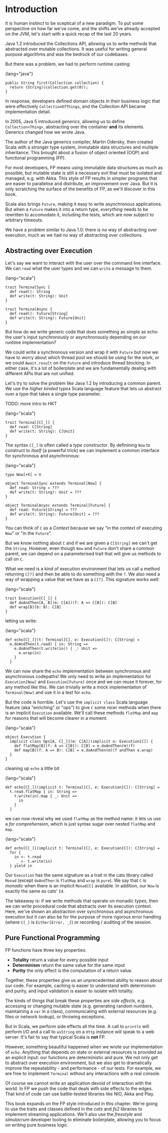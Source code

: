 

# Introduction

It is human instinct to be sceptical of a new paradigm. To put some
perspective on how far we've come, and the shifts we've already
accepted on the JVM, let's start with a quick recap of the last 20
years.

Java 1.2 introduced the Collections API, allowing us to write methods
that abstracted over mutable collections. It was useful for writing
general purpose algorithms and was the bedrock of our codebases.

But there was a problem, we had to perform runtime casting:

{lang="java"}
~~~~~~~~
public String first(Collection collection) {
  return (String)(collection.get(0));
}
~~~~~~~~

In response, developers defined domain objects in their business logic
that were effectively `CollectionOfThings`, and the Collection API
became implementation detail.

In 2005, Java 5 introduced *generics*, allowing us to define
`Collection<Thing>`, abstracting over the container **and** its
elements. Generics changed how we wrote Java.

The author of the Java generics compiler, Martin Odersky, then created
Scala with a stronger type system, immutable data structures and
multiple inheritance. This brought about a fusion of object oriented
(OOP) and functional programming (FP).

For most developers, FP means using immutable data structures as much
as possible, but mutable state is still a necessary evil that must be
isolated and managed, e.g. with Akka. This style of FP results in
simpler programs that are easier to parallelise and distribute, an
improvement over Java. But it is only scratching the surface of the
benefits of FP, as we'll discover in this book.

Scala also brings `Future`, making it easy to write asynchronous
applications. But when a `Future` makes it into a return type,
*everything* needs to be rewritten to accomodate it, including the
tests, which are now subject to arbitrary timeouts.

We have a problem similar to Java 1.0: there is no way of abstracting
over execution, much as we had no way of abstracting over collections.

## Abstracting over Execution

Let's say we want to interact with the user over the command line
interface. We can `read` what the user types and we can `write` a
message to them.

{lang="scala"}
~~~~~~~~
trait TerminalSync {
  def read(): String
  def write(t: String): Unit
}

trait TerminalAsync {
  def read(): Future[String]
  def write(t: String): Future[Unit]
}
~~~~~~~~

But how do we write generic code that does something as simple as echo
the user's input synchronously or asynchronously depending on our
runtime implementation?

We could write a synchronous version and wrap it with `Future` but now
we have to worry about which thread pool we should be using for the
work, or we could `Await.result` on the `Future` and introduce thread
blocking. In either case, it's a lot of boilerplate and we are
fundamentally dealing with different APIs that are not unified.

Let's try to solve the problem like Java 1.2 by introducing a common
parent. We use the *higher kinded types* Scala language feature that
lets us abstract over a type that takes a single type parameter.

TODO: more intro to HKT

{lang="scala"}
~~~~~~~~
trait Terminal[C[_]] {
  def read: C[String]
  def write(t: String): C[Unit]
}
~~~~~~~~

The syntax `C[_]` is often called a *type constructor*. By definining
`Now` to construct to *itself* (a powerful trick) we can implement a
common interface for synchronous and asynchronous:

{lang="scala"}
~~~~~~~~
type Now[+X] = X

object TerminalSync extends Terminal[Now] {
  def read: String = ???
  def write(t: String): Unit = ???
}

object TerminalAsync extends Terminal[Future] {
  def read: Future[String] = ???
  def write(t: String): Future[Unit] = ???
}
~~~~~~~~

You can think of `C` as a *Context* because we say "in the context of
executing `Now`" or "in the `Future`".

But we know nothing about `C` and if we are given a `C[String]` we
can't get the `String`. However, even though `Now` and `Future` don't
share a common parent, we can depend on a parameterised trait that
will give us methods to call on `C`.

What we need is a kind of execution environment that lets us call a
method returning `C[?]` and then be able to do something with the `?`.
We also need a way of wrapping a value that we have as a `C[?]`. This
signature works well:

{lang="scala"}
~~~~~~~~
trait Execution[C[_]] {
  def doAndThen[A, B](m: C[A])(f: A => C[B]): C[B]
  def wrap[B](b: B): C[B]
}
~~~~~~~~

letting us write:

{lang="scala"}
~~~~~~~~
def echo[C[_]](t: Terminal[C], e: Execution[C]): C[String] =
  e.doAndThen(t.read) { in: String =>
    e.doAndThen(t.write(in)) { _: Unit =>
      e.wrap(in)
    }
  }
~~~~~~~~

We can now share the `echo` implementation between synchronous and
asynchronous codepaths! We only need to write an implementation for
`Execution[Now]` and `Execution[Future]` once and we can reuse it
forever, for any method like this. We can trivially write a mock
implementation of `Terminal[Now]` and use it in a test for `echo`.

But the code is horrible. Let's use the `implicit class` Scala
language feature (aka "enriching" or "ops") to give `C` some nicer
methods when there is an implicit `Execution` available. We'll call
these methods `flatMap` and `map` for reasons that will become clearer
in a moment:

{lang="scala"}
~~~~~~~~
object Execution {
  implicit class Ops[A, C[_]](m: C[A])(implicit e: Execution[C]) {
    def flatMap[B](f: A => C[B]): C[B] = e.doAndThen(m)(f)
    def map[B](f: A => B): C[B] = e.doAndThen(m)(f andThen e.wrap)
  }
}
~~~~~~~~

cleaning up `echo` a little bit

{lang="scala"}
~~~~~~~~
def echo[C[_]](implicit t: Terminal[C], e: Execution[C]): C[String] =
  t.read.flatMap { in: String =>
    t.write(in).map { _: Unit =>
      in
    }
  }
~~~~~~~~

we can now reveal why we used `flatMap` as the method name: it lets us
use a *for comprehension*, which is just syntax sugar over nested
`flatMap` and `map`.

{lang="scala"}
~~~~~~~~
def echo[C[_]](implicit t: Terminal[C], e: Execution[C]): C[String] =
  for {
    in <- t.read
     _ <- t.write(in)
  } yield in
~~~~~~~~

Our `Execution` has the same signature as a trait in the cats library
called `Monad` (except `doAndThen` is `flatMap` and `wrap` is `pure`).
We say that `C` is *monadic* when there is an implicit `Monad[C]`
available. In addition, our `Now` is exactly the same as cats' `Id`.

The takeaway is: if we write methods that operate on monadic types,
then we can write procedural code that abstracts over its execution
context. Here, we've shown an abstraction over synchronous and
asynchronous execution but it can also be for the purpose of more
rigorous error handling (where `C[_]` is `Either[Error, _]`) or
recording / auditing of the session.

## Pure Functional Programming

FP functions have three key properties:

-   **Totality** return a value for every possible input
-   **Determinism** return the same value for the same input
-   **Purity** the only effect is the computation of a return value.

Together, these properties give us an unprecedented ability to reason
about our code. For example, caching is easier to understand with
determinism and purity, and input validation is easier to isolate with
totality.

The kinds of things that break these properties are *side effects*,
e.g. accessing or changing mutable state (e.g. generating random
numbers, maintaining a `var` in a class), communicating with external
resources (e.g. files or network lookup), or throwing exceptions.

But in Scala, we perform side effects all the time. A call to
`println` will perform I/O and a call to `asString` on a `Http`
instance will speak to a web server. It's fair to say that typical
Scala is **not** FP.

However, something beautiful happened when we wrote our implementation
of `echo`. Anything that depends on state or external resources is
provided as an explicit input: our functions are deterministic and
pure. We not only get to abstract over execution environment, but we
also get to dramatically improve the repeatability - and performance -
of our tests. For example, we are free to implement `Terminal` without
any interactions with a real console.

Of course we cannot write an application devoid of interaction with
the world. In FP we push the code that deals with side effects to the
edges. That kind of code can use battle-tested libraries like NIO,
Akka and Play.

This book expands on the FP style introduced in this chapter. We're
going to use the traits and classes defined in the *cats* and *fs2*
libraries to implement streaming applications. We'll also use the
*freestyle* and *simulacrum* developer tooling to eliminate
boilerplate, allowing you to focus on writing pure business logic.


